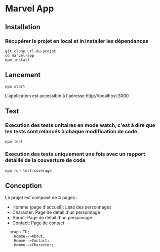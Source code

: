 # Marvel App

## Installation

### Récupérer le projet en local et in installer les dépendances

```
git clone url-du-projet
cd marvel-app
npm install
```


## Lancement
```
npm start
```
L'application est accessible à l'adresse http://localhost:3000


## Test
### Execution des tests unitaires en mode watch, c'est à dire que les tests sont relancés à chaque modification de code.
```
npm test
```
### Execution des tests uniquement une fois avec un rapport détaillé de la couverture de code
```
npm run test:coverage
```

## Conception

Le projet est composé de 4 pages :
- Homme (page d'accueil): Liste des personnages
- Character: Page de détail d'un personnage
- About: Page de détail d'un personnage
- Contact: Page de contact

```mermaid
  graph TD;
    Homme-->About;
    Homme-->Contact;
    Homme-->Character;
```